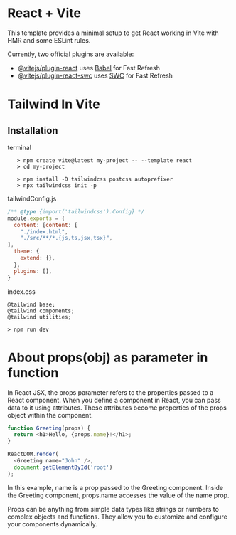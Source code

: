 # React + Vite

This template provides a minimal setup to get React working in Vite with HMR and some ESLint rules.

Currently, two official plugins are available:

- [@vitejs/plugin-react](https://github.com/vitejs/vite-plugin-react/blob/main/packages/plugin-react/README.md) uses [Babel](https://babeljs.io/) for Fast Refresh
- [@vitejs/plugin-react-swc](https://github.com/vitejs/vite-plugin-react-swc) uses [SWC](https://swc.rs/) for Fast Refresh

# Tailwind In Vite

## Installation
terminal

``` 
   > npm create vite@latest my-project -- --template react
   > cd my-project

   > npm install -D tailwindcss postcss autoprefixer
   > npx tailwindcss init -p
```
tailwindConfig.js
``` javascript
/** @type {import('tailwindcss').Config} */
module.exports = {
  content: [content: [
    "./index.html",
    "./src/**/*.{js,ts,jsx,tsx}",
],
  theme: {
    extend: {},
  },
  plugins: [],
}
```
index.css
```
@tailwind base;
@tailwind components;
@tailwind utilities;
```
```
> npm run dev
```

# About props(obj) as parameter in function

In React JSX, the props parameter refers to the properties passed to a React component. When you define a component in React, you can pass data to it using attributes. These attributes become properties of the props object within the component.

``` javascript
function Greeting(props) {
  return <h1>Hello, {props.name}!</h1>;
}

ReactDOM.render(
  <Greeting name="John" />,
  document.getElementById('root')
);
```
In this example, name is a prop passed to the Greeting component. Inside the Greeting component, props.name accesses the value of the name prop.

Props can be anything from simple data types like strings or numbers to complex objects and functions. They allow you to customize and configure your components dynamically.